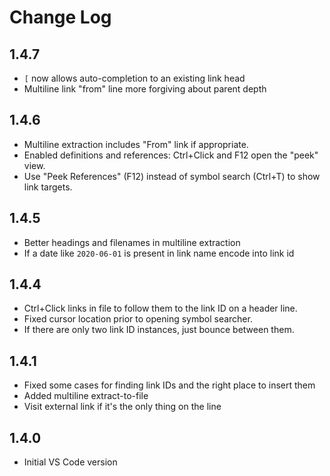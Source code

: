 # Change Log

## 1.4.7

* `[` now allows auto-completion to an existing link head
* Multiline link "from" line more forgiving about parent depth

## 1.4.6

* Multiline extraction includes "From" link if appropriate.
* Enabled definitions and references: Ctrl+Click and F12 open the "peek" view.
* Use "Peek References" (F12) instead of symbol search (Ctrl+T) to show link targets.

## 1.4.5

* Better headings and filenames in multiline extraction
* If a date like `2020-06-01` is present in link name encode into link id

## 1.4.4

* Ctrl+Click links in file to follow them to the link ID on a header line.
* Fixed cursor location prior to opening symbol searcher.
* If there are only two link ID instances, just bounce between them.

## 1.4.1

* Fixed some cases for finding link IDs and the right place to insert them
* Added multiline extract-to-file
* Visit external link if it's the only thing on the line

## 1.4.0

* Initial VS Code version

